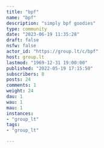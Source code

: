 ```yaml
---
title: "bpf" 
name: "bpf"
description: "simply bpf goodies"
type: community
date: "2023-06-19 11:35:28"
draft: false
nsfw: false
actor_id: "https://group.lt/c/bpf"
host: group.lt
lastmod: "1969-12-31 19:00:00"
published: "2022-05-19 17:15:50"
subscribers: 8
posts: 24
comments: 1
weight: 24
dau: 1
wau: 1
mau: 1
instances:
- "group_lt"
tags: 
- "group_lt"

---
```

